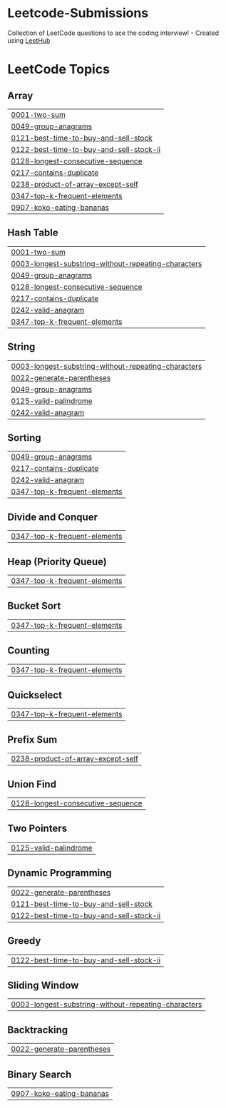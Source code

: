 # Leetcode-Submissions
Collection of LeetCode questions to ace the coding interview! - Created using [LeetHub](https://github.com/QasimWani/LeetHub)

<!---LeetCode Topics Start-->
# LeetCode Topics
## Array
|  |
| ------- |
| [0001-two-sum](https://github.com/ayush-sr02/Leetcode-Submissions/tree/master/0001-two-sum) |
| [0049-group-anagrams](https://github.com/ayush-sr02/Leetcode-Submissions/tree/master/0049-group-anagrams) |
| [0121-best-time-to-buy-and-sell-stock](https://github.com/ayush-sr02/Leetcode-Submissions/tree/master/0121-best-time-to-buy-and-sell-stock) |
| [0122-best-time-to-buy-and-sell-stock-ii](https://github.com/ayush-sr02/Leetcode-Submissions/tree/master/0122-best-time-to-buy-and-sell-stock-ii) |
| [0128-longest-consecutive-sequence](https://github.com/ayush-sr02/Leetcode-Submissions/tree/master/0128-longest-consecutive-sequence) |
| [0217-contains-duplicate](https://github.com/ayush-sr02/Leetcode-Submissions/tree/master/0217-contains-duplicate) |
| [0238-product-of-array-except-self](https://github.com/ayush-sr02/Leetcode-Submissions/tree/master/0238-product-of-array-except-self) |
| [0347-top-k-frequent-elements](https://github.com/ayush-sr02/Leetcode-Submissions/tree/master/0347-top-k-frequent-elements) |
| [0907-koko-eating-bananas](https://github.com/ayush-sr02/Leetcode-Submissions/tree/master/0907-koko-eating-bananas) |
## Hash Table
|  |
| ------- |
| [0001-two-sum](https://github.com/ayush-sr02/Leetcode-Submissions/tree/master/0001-two-sum) |
| [0003-longest-substring-without-repeating-characters](https://github.com/ayush-sr02/Leetcode-Submissions/tree/master/0003-longest-substring-without-repeating-characters) |
| [0049-group-anagrams](https://github.com/ayush-sr02/Leetcode-Submissions/tree/master/0049-group-anagrams) |
| [0128-longest-consecutive-sequence](https://github.com/ayush-sr02/Leetcode-Submissions/tree/master/0128-longest-consecutive-sequence) |
| [0217-contains-duplicate](https://github.com/ayush-sr02/Leetcode-Submissions/tree/master/0217-contains-duplicate) |
| [0242-valid-anagram](https://github.com/ayush-sr02/Leetcode-Submissions/tree/master/0242-valid-anagram) |
| [0347-top-k-frequent-elements](https://github.com/ayush-sr02/Leetcode-Submissions/tree/master/0347-top-k-frequent-elements) |
## String
|  |
| ------- |
| [0003-longest-substring-without-repeating-characters](https://github.com/ayush-sr02/Leetcode-Submissions/tree/master/0003-longest-substring-without-repeating-characters) |
| [0022-generate-parentheses](https://github.com/ayush-sr02/Leetcode-Submissions/tree/master/0022-generate-parentheses) |
| [0049-group-anagrams](https://github.com/ayush-sr02/Leetcode-Submissions/tree/master/0049-group-anagrams) |
| [0125-valid-palindrome](https://github.com/ayush-sr02/Leetcode-Submissions/tree/master/0125-valid-palindrome) |
| [0242-valid-anagram](https://github.com/ayush-sr02/Leetcode-Submissions/tree/master/0242-valid-anagram) |
## Sorting
|  |
| ------- |
| [0049-group-anagrams](https://github.com/ayush-sr02/Leetcode-Submissions/tree/master/0049-group-anagrams) |
| [0217-contains-duplicate](https://github.com/ayush-sr02/Leetcode-Submissions/tree/master/0217-contains-duplicate) |
| [0242-valid-anagram](https://github.com/ayush-sr02/Leetcode-Submissions/tree/master/0242-valid-anagram) |
| [0347-top-k-frequent-elements](https://github.com/ayush-sr02/Leetcode-Submissions/tree/master/0347-top-k-frequent-elements) |
## Divide and Conquer
|  |
| ------- |
| [0347-top-k-frequent-elements](https://github.com/ayush-sr02/Leetcode-Submissions/tree/master/0347-top-k-frequent-elements) |
## Heap (Priority Queue)
|  |
| ------- |
| [0347-top-k-frequent-elements](https://github.com/ayush-sr02/Leetcode-Submissions/tree/master/0347-top-k-frequent-elements) |
## Bucket Sort
|  |
| ------- |
| [0347-top-k-frequent-elements](https://github.com/ayush-sr02/Leetcode-Submissions/tree/master/0347-top-k-frequent-elements) |
## Counting
|  |
| ------- |
| [0347-top-k-frequent-elements](https://github.com/ayush-sr02/Leetcode-Submissions/tree/master/0347-top-k-frequent-elements) |
## Quickselect
|  |
| ------- |
| [0347-top-k-frequent-elements](https://github.com/ayush-sr02/Leetcode-Submissions/tree/master/0347-top-k-frequent-elements) |
## Prefix Sum
|  |
| ------- |
| [0238-product-of-array-except-self](https://github.com/ayush-sr02/Leetcode-Submissions/tree/master/0238-product-of-array-except-self) |
## Union Find
|  |
| ------- |
| [0128-longest-consecutive-sequence](https://github.com/ayush-sr02/Leetcode-Submissions/tree/master/0128-longest-consecutive-sequence) |
## Two Pointers
|  |
| ------- |
| [0125-valid-palindrome](https://github.com/ayush-sr02/Leetcode-Submissions/tree/master/0125-valid-palindrome) |
## Dynamic Programming
|  |
| ------- |
| [0022-generate-parentheses](https://github.com/ayush-sr02/Leetcode-Submissions/tree/master/0022-generate-parentheses) |
| [0121-best-time-to-buy-and-sell-stock](https://github.com/ayush-sr02/Leetcode-Submissions/tree/master/0121-best-time-to-buy-and-sell-stock) |
| [0122-best-time-to-buy-and-sell-stock-ii](https://github.com/ayush-sr02/Leetcode-Submissions/tree/master/0122-best-time-to-buy-and-sell-stock-ii) |
## Greedy
|  |
| ------- |
| [0122-best-time-to-buy-and-sell-stock-ii](https://github.com/ayush-sr02/Leetcode-Submissions/tree/master/0122-best-time-to-buy-and-sell-stock-ii) |
## Sliding Window
|  |
| ------- |
| [0003-longest-substring-without-repeating-characters](https://github.com/ayush-sr02/Leetcode-Submissions/tree/master/0003-longest-substring-without-repeating-characters) |
## Backtracking
|  |
| ------- |
| [0022-generate-parentheses](https://github.com/ayush-sr02/Leetcode-Submissions/tree/master/0022-generate-parentheses) |
## Binary Search
|  |
| ------- |
| [0907-koko-eating-bananas](https://github.com/ayush-sr02/Leetcode-Submissions/tree/master/0907-koko-eating-bananas) |
<!---LeetCode Topics End-->